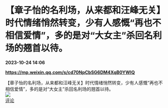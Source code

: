 # 【章子怡的名利场，从来都和汪峰无关】时代情绪悄然转变，少有人感慨“再也不相信爱情”，多的是对“大女主”杀回名利场的翘首以待。

**2023-10-24 14:06**

**https://mp.weixin.qq.com/s/cd70NpCbSG6DM4XqB0YWIQ**

【章子怡的名利场，从来都和汪峰无关】时代情绪悄然转变，少有人感慨“再也不相信爱情”，多的是对“大女主”杀回名利场的翘首以待。  
![](https://img3.chouti.com/CHOUTI_20231024/0421BD0B22104F2AA62B1CAE1EF5AA4B_W760H760.jpeg)  
[评论](https://m.chouti.com/link/40390081)